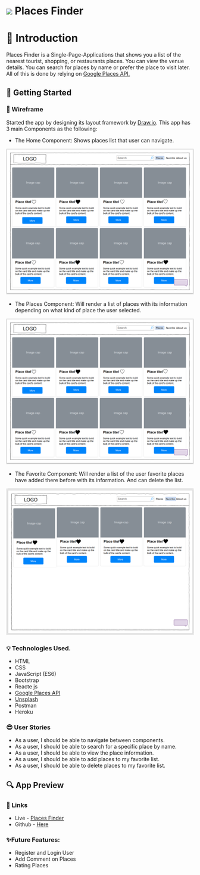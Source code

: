 # ![](https://ga-dash.s3.amazonaws.com/production/assets/logo-9f88ae6c9c3871690e33280fcf557f33.png)  Places Finder
# :round_pushpin: Introduction
Places Finder is a Single-Page-Applications that shows you a list of the nearest tourist, shopping, or restaurants places. You can view the venue details. You can search for places by name or prefer the place to visit later. All of this is done by relying on <a href= 'https://developers.google.com/places/web-service/overview'> Google Places API. </a> 

## :dart: Getting Started
### :pencil: Wireframe
Started the app by designing its layout framework by <a href= 'https://app.diagrams.net/'>Draw.io</a>. This app has 3 main Components as the following:

- The Home Component:
Shows places list that user can navigate.
<img src="img/places.png">

- The Places Component:
Will render a list of places with its information depending on what kind of place the user selected.
<img src="img/places.png">

- The Favorite Component:
Will render a list of the user favorite places have added there before with its information. And can delete the list.
<img src="img/fav.png">


### :bulb: Technologies Used.
* HTML
* CSS
* JavaScript (ES6)
* Bootstrap
* Reacte js
* <a href= 'https://developers.google.com/places/web-service/overview'>Google Places API</a> 
* <a href= 'https://unsplash.com/developers'>Unsplash</a> 
* Postman 
* Heroku

### :sunglasses: User Stories
* As a user, I should be able to navigate between components.
* As a user, I should be able to search for a specific place by name.
* As a user, I should be able to view the place information.
* As a user, I should be able to add places to my favorite list.
* As a user, I should be able to delete places to my favorite list.

## :mag: App Preview

### :link: Links
* Live - <a href='https://pages.git.generalassemb.ly'/> Places Finder </a>
* Github - <a href='https://git.generalassemb.ly/fatmahhelal/Second-Project'> Here </a>

### :sparkles:Future Features:
- Register and Login User
- Add Comment on Places
- Rating Places